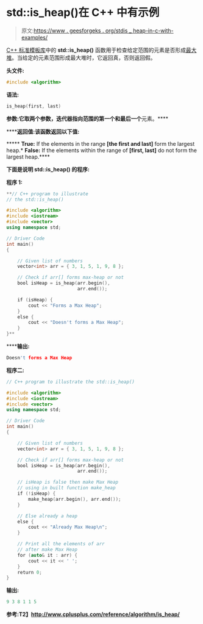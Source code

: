 # std::is_heap()在 C++ 中有示例

> 原文:[https://www . geesforgeks . org/stdis _ heap-in-c-with-examples/](https://www.geeksforgeeks.org/stdis_heap-in-c-with-examples/)

[C++ 标准模板库](https://www.geeksforgeeks.org/the-c-standard-template-library-stl/)中的 **std::is_heap()** 函数用于检查给定范围的元素是否形成[最大堆](https://www.geeksforgeeks.org/heap-data-structure/)。当给定的元素范围形成最大堆时，它返回真，否则返回假。

**头文件:**

```cpp
#include <algorithm>

```

**语法:**

```cpp
is_heap(first, last)

```

**参数:**它取两个参数，迭代器指向范围的第一个**和最后一个**元素。****

******返回值:**该函数返回以下值:****

*****   **True:** If the elements in the range **[the first and last]** form the largest heap.*   **False:** If the elements within the range of **[first, last]** do not form the largest heap.****

****下面是说明 **std::is_heap()** 的程序:****

******程序 1:******

```cpp
**// C++ program to illustrate
// the std::is_heap()

#include <algorithm>
#include <iostream>
#include <vector>
using namespace std;

// Driver Code
int main()
{

    // Given list of numbers
    vector<int> arr = { 3, 1, 5, 1, 9, 8 };

    // Check if arr[] forms max-heap or not
    bool isHeap = is_heap(arr.begin(),
                          arr.end());

    if (isHeap) {
        cout << "Forms a Max Heap";
    }
    else {
        cout << "Doesn't forms a Max Heap";
    }
}**
```

******输出:**

```cpp
Doesn't forms a Max Heap

```

**程序二:**

```cpp
// C++ program to illustrate the std::is_heap()

#include <algorithm>
#include <iostream>
#include <vector>
using namespace std;

// Driver Code
int main()
{

    // Given list of numbers
    vector<int> arr = { 3, 1, 5, 1, 9, 8 };

    // Check if arr[] forms max-heap or not
    bool isHeap = is_heap(arr.begin(),
                          arr.end());

    // isHeap is false then make Max Heap
    // using in built function make_heap
    if (!isHeap) {
        make_heap(arr.begin(), arr.end());
    }

    // Else already a heap
    else {
        cout << "Already Max Heap\n";
    }

    // Print all the elements of arr
    // after make Max Heap
    for (auto& it : arr) {
        cout << it << ' ';
    }
    return 0;
}
```

**输出:**

```cpp
9 3 8 1 1 5

```

**参考:**T2】http://www.cplusplus.com/reference/algorithm/is_heap/****